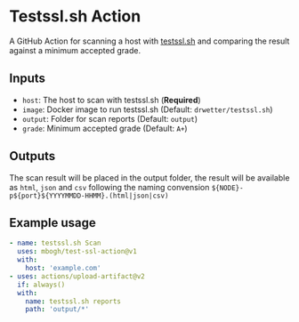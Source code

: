 # Testssl.sh Action

A GitHub Action for scanning a host with [testssl.sh](https://testssl.sh) and comparing the result against a minimum accepted grade.

## Inputs

- `host`: The host to scan with testssl.sh (**Required**)
- `image`: Docker image to run testssl.sh (Default: `drwetter/testssl.sh`)
- `output`: Folder for scan reports (Default: `output`)
- `grade`: Minimum accepted grade (Default: `A+`)

## Outputs

The scan result will be placed in the output folder, the result will be available as `html`, `json` and `csv` following the naming convension `${NODE}-p${port}${YYYYMMDD-HHMM}.(html|json|csv)`

## Example usage

```yml
- name: testssl.sh Scan
  uses: mbogh/test-ssl-action@v1
  with:
    host: 'example.com'
- uses: actions/upload-artifact@v2
  if: always()
  with:
    name: testssl.sh reports
    path: 'output/*'
```